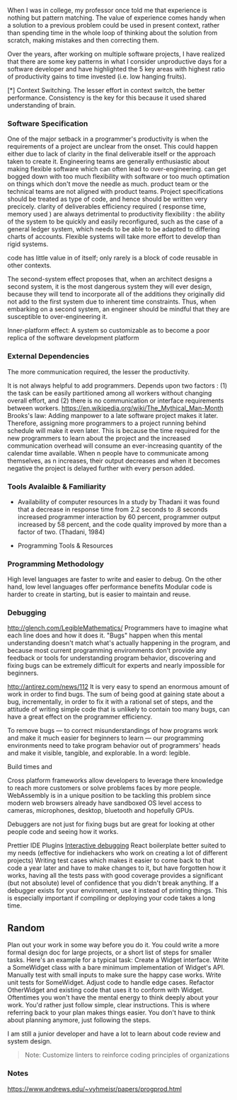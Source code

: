 When I was in college, my professor once told me that experience is nothing but pattern matching. The value of experience comes handy when a solution to a previous problem could be used in present context, rather than spending time in the whole loop of thinking about the solution from scratch, making mistakes and then correcting them.

Over the years, after working on multiple software projects, I have realized that there are some key patterns in what I consider unproductive days for a software developer and have highlighted the 5 key areas with highest ratio of productivity gains to time invested (i.e. low hanging fruits).

[*] Context Switching. The lesser effort in context switch, the better performance. Consistency is the key for this because it used shared understanding of brain.

### Software Specification

One of the major setback in a programmer's productivity is when the requirements of a project are unclear from the onset. This could happen either due to lack of clarity in the final deliverable itself or the approach taken to create it. Engineering teams are generally enthusiastic about making flexible software which can often lead to over-engineering. can get bogged down with too much flexibility with software or too much optimation on things which don't move the needle as much. product team or the technical teams are not aligned with product teams. Project specifications should be treated as type of code, and hence should be written very precicely.
clarity of deliverables
efficiency required ( response time, memory used ) are always detrimental to productivity
flexibility : the ability of the system to be quickly and easily reconfigured, such as the case of a general ledger system, which needs to be able to be adapted to differing charts of accounts. Flexible systems will take more effort to develop than rigid systems.

code has little value in of itself; only rarely is a block of code reusable in other contexts.

The second-system effect proposes that, when an architect designs a second system, it is the most dangerous system they will ever design, because they will tend to incorporate all of the additions they originally did not add to the first system due to inherent time constraints. Thus, when embarking on a second system, an engineer should be mindful that they are susceptible to over-engineering it.

Inner-platform effect: A system so customizable as to become a poor replica of the software development platform

### External Dependencies

The more communication required, the lesser the productivity.

It is not always helpful to add programmers. Depends upon two factors : (1) the task can be easily partitioned among all workers without changing overall effort, and (2) there is no communication or interface requirements between workers.
https://en.wikipedia.org/wiki/The_Mythical_Man-Month Brooks's law: Adding manpower to a late software project makes it later.
Therefore, assigning more programmers to a project running behind schedule will make it even later. This is because the time required for the new programmers to learn about the project and the increased communication overhead will consume an ever-increasing quantity of the calendar time available. When n people have to communicate among themselves, as n increases, their output decreases and when it becomes negative the project is delayed further with every person added.

### Tools Avalaible & Familiarity

- Availability of computer resources
  In a study by Thadani it was found that a decrease in response time from 2.2 seconds to .8 seconds increased programmer interaction by 60 percent, programmer output increased by 58 percent, and the code quality improved by more than a factor of two. (Thadani, 1984)

- Programming Tools & Resources

### Programming Methodology

High level languages are faster to write and easier to debug. On the other hand, low level languages offer performance benefits
Modular code is harder to create in starting, but is easier to maintain and reuse.

### Debugging

http://glench.com/LegibleMathematics/
Programmers have to imagine what each line does and how it does it. "Bugs" happen when this mental understanding doesn't match what's actually happening in the program, and because most current programming environments don't provide any feedback or tools for understanding program behavior, discovering and fixing bugs can be extremely difficult for experts and nearly impossible for beginners.

http://antirez.com/news/112
It is very easy to spend an enormous amount of work in order to find bugs. The sum of being good at gaining state about a bug, incrementally, in order to fix it with a rational set of steps, and the attitude of writing simple code that is unlikely to contain too many bugs, can have a great effect on the programmer efficiency.

To remove bugs — to correct misunderstandings of how programs work and make it much easier for beginners to learn — our programming environments need to take program behavior out of programmers' heads and make it visible, tangible, and explorable. In a word: legible.

Build times and

Cross platform frameworks allow developers to leverage there knowledge to reach more customers or solve problems faces by more people.
WebAssembly is in a unique position to be tackling this problem since modern web browsers already have sandboxed OS level access to cameras, microphones, desktop, bluetooth and hopefully GPUs.

Debuggers are not just for fixing bugs but are great for looking at other people code and seeing how it works.

Prettier
IDE Plugins
[Interactive debugging](https://repl.it/)
React boilerplate better suited to my needs (effective for indiehackers who work on creating a lot of different projects)
Writing test cases which makes it easier to come back to that code a year later and have to make changes to it, but have forgotten how it works, having all the tests pass with good coverage provides a significant (but not absolute) level of confidence that you didn't break anything.
If a debugger exists for your environment, use it instead of printing things. This is especially important if compiling or deploying your code takes a long time.

## Random

Plan out your work in some way before you do it. You could write a more formal design doc for large projects, or a short list of steps for smaller tasks. Here's an example for a typical task:
Create a Widget interface.
Write a SomeWidget class with a bare minimum implementation of Widget's API.
Manually test with small inputs to make sure the happy case works.
Write unit tests for SomeWidget.
Adjust code to handle edge cases.
Refactor OtherWidget and existing code that uses it to conform with Widget.
Oftentimes you won't have the mental energy to think deeply about your work. You'd rather just follow simple, clear instructions. This is where referring back to your plan makes things easier. You don't have to think about planning anymore, just following the steps.

I am still a junior developer and have a lot to learn about code review and system design.

> Note: Customize linters to reinforce coding principles of organizations

### Notes

https://www.andrews.edu/~vyhmeisr/papers/progprod.html